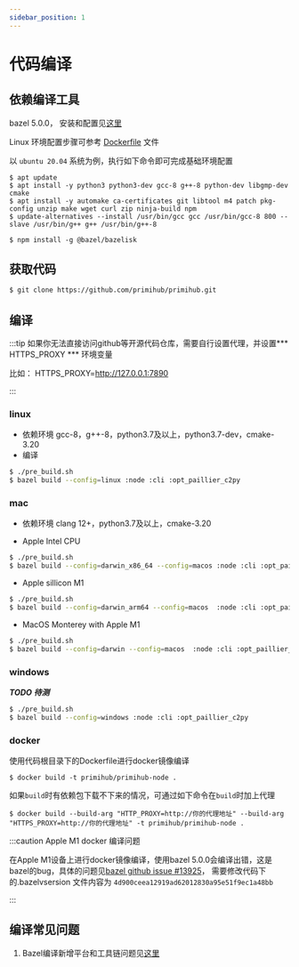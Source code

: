 ```yaml
---
sidebar_position: 1
---
```


# 代码编译

## 依赖编译工具

bazel 5.0.0， 安装和配置见[这里](https://docs.bazel.build/versions/5.0.0/install.html)

Linux 环境配置步骤可参考 [Dockerfile](https://github.com/primihub/primihub/blob/develop/Dockerfile) 文件

以 `ubuntu 20.04` 系统为例，执行如下命令即可完成基础环境配置
```
$ apt update 
$ apt install -y python3 python3-dev gcc-8 g++-8 python-dev libgmp-dev cmake
$ apt install -y automake ca-certificates git libtool m4 patch pkg-config unzip make wget curl zip ninja-build npm
$ update-alternatives --install /usr/bin/gcc gcc /usr/bin/gcc-8 800 --slave /usr/bin/g++ g++ /usr/bin/g++-8

$ npm install -g @bazel/bazelisk
```
## 获取代码

```bash
$ git clone https://github.com/primihub/primihub.git
```

## 编译
:::tip 如果你无法直接访问github等开源代码仓库，需要自行设置代理，并设置*** HTTPS_PROXY *** 环境变量
  
  比如： HTTPS_PROXY=http://127.0.0.1:7890

:::

### linux
* 依赖环境
  gcc-8，g++-8，python3.7及以上，python3.7-dev，cmake-3.20
* 编译
```bash
$ ./pre_build.sh
$ bazel build --config=linux :node :cli :opt_paillier_c2py
```

### mac
 * 依赖环境 clang 12+，python3.7及以上，cmake-3.20
 
 * Apple Intel CPU
 
```bash
$ ./pre_build.sh
$ bazel build --config=darwin_x86_64 --config=macos :node :cli :opt_paillier_c2py
```

 *  Apple sillicon M1

```bash
$ ./pre_build.sh
$ bazel build --config=darwin_arm64 --config=macos  :node :cli :opt_paillier_c2py
```

 *  MacOS Monterey with Apple M1

```bash
$ ./pre_build.sh
$ bazel build --config=darwin --config=macos  :node :cli :opt_paillier_c2py
```

### windows 

***TODO 待测***

```bash
$ ./pre_build.sh
$ bazel build --config=windows :node :cli :opt_paillier_c2py
```

### docker
使用代码根目录下的Dockerfile进行docker镜像编译

```
$ docker build -t primihub/primihub-node .

```
如果`build`时有依赖包下载不下来的情况，可通过如下命令在`build`时加上代理
```
$ docker build --build-arg "HTTP_PROXY=http://你的代理地址" --build-arg "HTTPS_PROXY=http://你的代理地址" -t primihub/primihub-node .
```


:::caution Apple M1 docker 编译问题

在Apple M1设备上进行docker镜像编译，使用bazel 5.0.0会编译出错，这是bazel的bug，具体的问题见[bazel github issue #13925](https://github.com/bazelbuild/bazel/issues/13925)， 需要修改代码下的.bazelvsersion 文件内容为 `4d900ceea12919ad62012830a95e51f9ec1a48bb`

:::

## 编译常见问题
 1. Bazel编译新增平台和工具链问题见[这里](https://docs.bazel.build/versions/5.0.0/platforms-intro.html)

     
